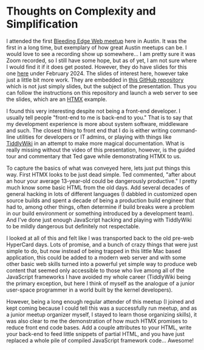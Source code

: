 # Thoughts on Complexity and Simplification

I attended the first [Bleeding Edge Web meetup](https://edgeatx.org) here in
Austin.  It was the first in a long time, but exemplary of how great Austin
meetups can be.  I would love to see a recording show up somewhere...  I am
pretty sure it was Zoom recorded, so I still have some hope, but as of yet, I am
not sure where I would find it if it does get posted.  However, they do have
slides for this one [here](ihttps://www.edgeatx.org/slides/) under February
2024.  The slides of interest here, however take just a little bit more work.
They are embedded in
[this GitHub repository](https://github.com/tedpatrick/htmx-talk) which is not
just simply slides, but the subject of the presentation.  Thus you can follow
the instructions on this repository and launch a web server to see the slides,
which are an [HTMX](https://htmx.org/) example.

I found this very interesting despite not being a front-end developer. I usually
tell people "front-end to me is back-end to you."  That is to say that my
development experience is more about system software, middleware and such.  The
closest thing to front end that I do is either writing command-line utilities
for developers or IT admins, or playing with things like
[TiddlyWiki](https://tiddlywiki.com) in an attempt to make more magical
documentation. What is really missing without the video of this presentation,
however, is the guided tour and commentary that Ted gave while demonstrating
HTMX to us.

To capture the basics of what was conveyed here, lets just put things this way.
First HTMX looks to be just dead simple. Ted commented, "after about an hour
your average 13-year-old could be dangerously productive." I pretty much know
some basic HTML from the old days. Add several decades of general hacking in
lots of different languages (I dabbled in customized open source builds and
spent a decade of being a production build engineer that had to, among other
things, often determine if build breaks were a problem in our build environment
or something introduced by a development team). And I've done just enough
JavaScript hacking and playing with TiddlyWiki to be mildly dangerous but
definitely not respectable.

I looked at all of this and felt like I was transported back to the old pre-web
HyperCard days. Lots of promise, and a bunch of crazy things that were just
simple to do, but now instead of being trapped in this little Mac based
application, this could be added to a modern web server and with some other
basic web skills turned into a powerful yet simple way to produce web content
that seemed only accessible to those who live among all of the JavaScript
frameworks I have avoided my whole career (TiddlyWiki being the primary
exception, but here I think of myself as the analogue of a junior user-space
programmer in a world built by the kernel developers).

However, being a long enough regular attender of this meetup (I joined and kept
coming because I could tell this was a successfully run meetup, and as a junior
meetup organizer myself, I stayed to learn those organizing skills), it was also
clear to me the demonstration of how much HTMX promises to reduce front end code
bases.  Add a couple attributes to your HTML, write your back-end to feed little
snippets of partial HTML, and you have just replaced a whole pile of compiled
JavaScript framework code... Awesome!
